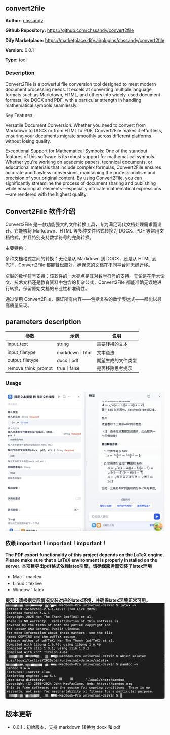 ## convert2file

**Author:** [chssandy](https://github.com/chssandy)

**Github Repository:** https://github.com/chssandy/convert2file

**Dify Marketplace:** https://marketplace.dify.ai/plugins/chssandy/convert2file

**Version:** 0.0.1

**Type:** tool

### Description
Convert2File is a powerful file conversion tool designed to meet modern document processing needs. It excels at converting multiple language formats such as Markdown, HTML, and others into widely-used document formats like DOCX and PDF, with a particular strength in handling mathematical symbols seamlessly.

Key Features:

Versatile Document Conversion: Whether you need to convert from Markdown to DOCX or from HTML to PDF, Convert2File makes it effortless, ensuring your documents migrate smoothly across different platforms without losing quality.

Exceptional Support for Mathematical Symbols: 
One of the standout features of this software is its robust support for mathematical symbols. Whether you're working on academic papers, technical documents, or educational materials that include complex formulas, Convert2File ensures accurate and flawless conversions, maintaining the professionalism and precision of your original content.
By using Convert2File, you can significantly streamline the process of document sharing and publishing while ensuring all elements—especially intricate mathematical expressions—are rendered with the highest quality.

## Convert2File 软件介绍
Convert2File 是一款功能强大的文件转换工具，专为满足现代文档处理需求而设计。它能够将 Markdown、HTML 等多种文件格式转换为 DOCX、PDF 等常用文档格式，并且特别支持数学符号的完美转换。

主要特色：

多种文档格式之间的转换：无论是从 Markdown 到 DOCX，还是从 HTML 到 PDF，Convert2File 都能轻松应对，确保您的文档在不同平台间无缝迁移。

卓越的数学符号支持：该软件的一大亮点是其对数学符号的支持。无论是在学术论文、技术文档还是教育资料中包含的复杂公式，Convert2File 都能准确无误地进行转换，保留原始文档的专业性和准确性。

通过使用 Convert2File，保证所有内容——包括复杂的数学表达式——都能以最高质量呈现。

## parameters description
| 参数   | 示例    | 说明    |
| ---- | ---- | ---- |
| input_text   | string  | 需要转换的文本   |
| input_filetype   | markdown｜html    |  文本语法  |
| output_filetype     |  docx｜pdf    |   期望生成的文件类型   |
| remove_think_prompt | true｜false | 是否移除思考提示 |


### Usage
![alt text](/_assets/example.png)



### 依赖 important！important！important！
**The PDF export functionality of this project depends on the LaTeX engine. Please make sure that a LaTeX environment is properly installed on the server.**
**本项目导出pdf格式依赖latex引擎，请确保服务器安装了latex环境**
- Mac：mactex
- Linux：texlive
- Window：latex

**提示：请根据实际情况安装对应的latex环境，并确保latex环境正常可用。**
![alt text](/_assets/latex_canuse.png)


## 版本更新

- 0.0.1：初始版本，支持 markdown 转换为 docx 和 pdf


